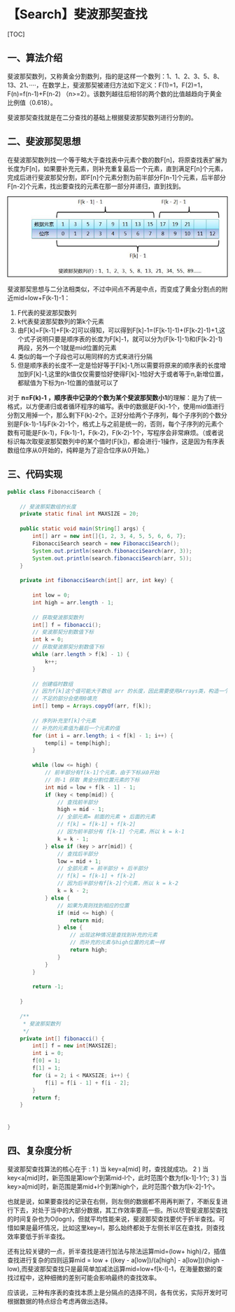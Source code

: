 # 【Search】斐波那契查找

[TOC]

## 一、算法介绍

斐波那契数列，又称黄金分割数列，指的是这样一个数列：1、1、2、3、5、8、13、21、····，在数学上，斐波那契被递归方法如下定义：F(1)=1，F(2)=1，F(n)=f(n-1)+F(n-2) （n>=2）。该数列越往后相邻的两个数的比值越趋向于黄金比例值（0.618）。

 斐波那契查找就是在二分查找的基础上根据斐波那契数列进行分割的。

## 二、斐波那契思想

在斐波那契数列找一个等于略大于查找表中元素个数的数F[n]，将原查找表扩展为长度为F[n]，如果要补充元素，则补充重复最后一个元素，直到满足F[n]个元素，完成后进行斐波那契分割，即F[n]个元素分割为前半部分F[n-1]个元素，后半部分F[n-2]个元素，找出要查找的元素在那一部分并递归，直到找到。

![](../../../images/algorithm/sort/fibonacci-search-1.png)

斐波那契思想与二分法相类似，不过中间点不再是中点，而变成了黄金分割点的附近mid=low+F(k-1)-1：

1. F代表的斐波那契数列
2. k代表斐波那契数列的第k个元素
3. 由F[k]=F[k-1]+F[k-2]可以得知，可以得到F[k]-1=(F[k-1]-1)+(F[k-2]-1)+1,这个式子说明只要是顺序表的长度为F[k]-1，就可以分为(F[k-1]-1)和(F[k-2]-1)两段，另外一个1就是mid位置的元素
4. 类似的每一个子段也可以用同样的方式来进行分隔
5. 但是顺序表的长度不一定是恰好等于F[k]-1,所以需要将原来的顺序表的长度增加到F[k]-1,这里的k值仅仅需要恰好使得F[k]-1恰好大于或者等于n,新增位置，都赋值为下标为n-1位置的值就可以了

对于 **n=F(k)-1 ，顺序表中记录的个数为某个斐波那契数小1**的理解：是为了统一格式，以方便递归或者循环程序的编写。表中的数据是F(k)-1个，使用mid值进行分割又用掉一个，那么剩下F(k)-2个。正好分给两个子序列，每个子序列的个数分别是F(k-1)-1与F(k-2)-1个，格式上与之前是统一的，否则，每个子序列的元素个数有可能是F(k-1)，F(k-1)-1，F(k-2)，F(k-2)-1个，写程序会非常麻烦。（或者说标识每次取斐波那契数列中的某个值时(F[k])，都会进行-1操作，这是因为有序表数组位序从0开始的，纯粹是为了迎合位序从0开始。）

## 三、代码实现

```java
public class FibonacciSearch {

    // 斐波那契数组的长度
    private static final int MAXSIZE = 20;

    public static void main(String[] args) {
        int[] arr = new int[]{1, 2, 3, 4, 5, 5, 6, 6, 7};
        FibonacciSearch search = new FibonacciSearch();
        System.out.println(search.fibonacciSearch(arr, 3));
        System.out.println(search.fibonacciSearch(arr, 5));
    }

    private int fibonacciSearch(int[] arr, int key) {

        int low = 0;
        int high = arr.length - 1;

        // 获取斐波那契数列
        int[] f = fibonacci();
        // 斐波那契分割数值下标
        int k = 0;
        // 获取斐波那契分割数值下标
        while (arr.length > f[k] - 1) {
            k++;
        }

        // 创建临时数组
        // 因为f[k]这个值可能大于数组 arr 的长度，因此需要使用Arrays类，构造一个新的数组并指向a
        // 不足的部分会使用0填充
        int[] temp = Arrays.copyOf(arr, f[k]);

        // 序列补充至f[k]个元素
        // 补充的元素值为最后一个元素的值
        for (int i = arr.length; i < f[k] - 1; i++) {
            temp[i] = temp[high];
        }

        while (low <= high) {
            // 前半部分有f[k-1]个元素，由于下标从0开始
            // 则-1 获取 黄金分割位置元素的下标
            int mid = low + f[k - 1] - 1;
            if (key < temp[mid]) {
                // 查找前半部分
                high = mid - 1;
                // 全部元素= 前面的元素 + 后面的元素
                // f[k] = f[k-1] + f[k-2]
                // 因为前半部分有 f[k-1] 个元素，所以 k = k-1
                k = k - 1;
            } else if (key > arr[mid]) {
                // 查找后半部分
                low = mid + 1;
                // 全部元素 = 前半部分 + 后半部分
                // f[k] = f[k-1] + f[k-2]
                // 因为后半部分有f[k-2]个元素，所以 k = k-2
                k = k - 2;
            } else {
                // 如果为真则找到相应的位置
                if (mid <= high) {
                    return mid;
                } else {
                    // 出现这种情况是查找到补充的元素
                    // 而补充的元素与high位置的元素一样
                    return high;
                }
            }
        }

        return -1;

    }

    /**
     * 斐波那契数列
     */
    private int[] fibonacci() {
        int[] f = new int[MAXSIZE];
        int i = 0;
        f[0] = 1;
        f[1] = 1;
        for (i = 2; i < MAXSIZE; i++) {
            f[i] = f[i - 1] + f[i - 2];
        }
        return f;
    }


}
```

## 四、复杂度分析

斐波那契查找算法的核心在于 :
1 ) 当 key=a[mid] 时，查找就成功。
2 ) 当 key<a[mid]时，新范围是第low个到第mid-l个，此时范围个数为f[k-1]-1个;
3 ) 当 key>a[mid]时，新范围是第mid+l个到第high个，此时范围个数为f[k-2]-1个。

也就是说，如果要查找的记录在右侧，则左侧的数据都不用再判断了，不断反复进行下去，对处于当中的大部分数据，其工作效率要高一些。所以尽管斐波那契查找的时间复杂也为O(logn)，但就平均性能来说，斐波那契查找要优于折半查找。可惜如果是最坏情况，比如这里key=l，那么始终都处于左侧长半区在查找，则查找效率要低于折半查找。

还有比较关键的一点，折半查找是进行加法与除法运算mid=(low+ high)/2，插值查找进行复杂的四则运算mid = low + ((key - a[low])/(a[high] - a[low]))(high - low),而斐波那契查找只是最简单加减法运算mid=low+f[k-l]-1，在海量数据的查找过程中，这种细微的差别可能会影响最终的查找效率。

应该说，三种有序表的查找本质上是分隔点的选择不同，各有优劣，实际开发时可根据数据的特点综合考虑再做出选择。

